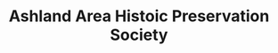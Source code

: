 ---
layout: repo
title: "Ashland Area Histoic Preservation Society"
id: 13108
permalink: repos/13108/
---
